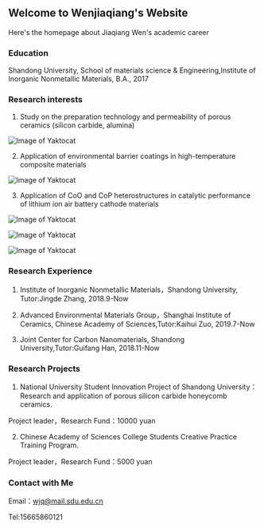 ## Welcome to Wenjiaqiang's Website

Here's the homepage about Jiaqiang Wen's academic career

### Education

Shandong University, School of materials science & Engineering,Institute of Inorganic Nonmetallic Materials, B.A., 2017

### Research interests

1. Study on the preparation technology and permeability of porous ceramics (silicon carbide, alumina)

![Image of Yaktocat](https://github.com/NeedleCandy/Wen-Jiaqiang.github.io/blob/master/nnn.png)

2. Application of environmental barrier coatings in high-temperature composite materials

![Image of Yaktocat](https://github.com/NeedleCandy/Wen-Jiaqiang.github.io/blob/master/fff.png)

3. Application of CoO and CoP heterostructures in catalytic performance of lithium ion air battery cathode materials

![Image of Yaktocat](https://github.com/NeedleCandy/Wen-Jiaqiang.github.io/blob/master/mmm.jpg)

![Image of Yaktocat](https://github.com/NeedleCandy/Wen-Jiaqiang.github.io/blob/master/bc.png)

![Image of Yaktocat](https://github.com/NeedleCandy/Wen-Jiaqiang.github.io/blob/master/gh.png)

### Research Experience

1. Institute of Inorganic Nonmetallic Materials，Shandong University, Tutor:Jingde Zhang, 2018.9-Now

2. Advanced Environmental Materials Group，Shanghai Institute of Ceramics, Chinese Academy of Sciences,Tutor:Kaihui Zuo, 2019.7-Now

3. Joint Center for Carbon Nanomaterials, Shandong University,Tutor:Guifang Han, 2018.11-Now

### Research Projects

1. National University Student Innovation Project of Shandong University：Research and application of porous silicon carbide honeycomb ceramics.

 Project leader，Research Fund：10000 yuan

2. Chinese Academy of Sciences College Students Creative Practice Training Program.

 Project leader，Research Fund：5000 yuan

### Contact with Me

Email：wjq@mail.sdu.edu.cn

Tel:15665860121
